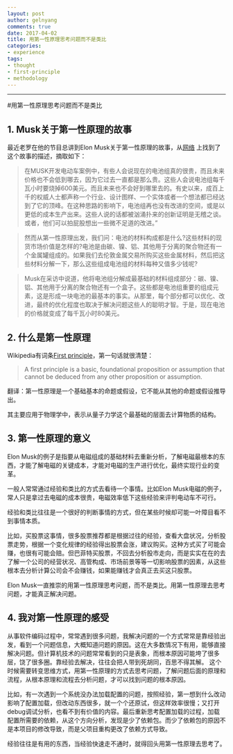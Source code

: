 ```yaml
---
layout: post
author: gelnyang
comments: true
date: 2017-04-02
title: 用第一性原理思考问题而不是类比
categories:
- experience
tags:
- thought
- first-principle
- methodology
---
```

---

#用第一性原理思考问题而不是类比

## 1. Musk关于第一性原理的故事

最近老罗在他的节目总讲到Elon Musk关于第一性原理的故事，从[网络](https://www.zhihu.com/question/21459243/answer/26326053) 上找到了这个故事的描述，摘取如下：

>在MUSK开发电动车案例中，有些人会说现在的电池组真的很贵，而且未来价格也不会低到哪去，因为它过去一直都是那么贵。这些人会说电池组每千瓦小时要烧掉600美元。而且未来也不会好到哪里去的。有史以来，成百上千的权威人士都声称一个行业、设计图样、一个实体或者一个想法都已经达到了它的顶峰。在这种思路的影响下，电池组再也没有改进的空间，或是以更低的成本生产出来。这些人说的话都被汹涌扑来的创新证明是无稽之谈。或者，他们可以拍屁股想出一些微不足道的改进。”

>然而从第一性原理出发，我们问：电池的材料构成都是什么?这些材料的现货市场价值是怎样的?电池是由碳、镍、铝、其他用于分离的聚合物还有一个金属罐组成的。如果我们去伦敦金属交易所购买这些金属材料，然后把这些材料分解一下，那么这些组成电池组的材料每种又值多少钱呢?

>Musk在采访中说道，他将电池组分解成最基础的材料组成部分：碳、镍、铝、其他用于分离的聚合物还有一个盒子。这些都是电池组重要的组成元素，这是形成一块电池的最基本的事实。从那里，每个部分都可以优化、改进，最终的优化程度也取决于解决问题这些人的聪明才智。于是，现在电池的价格就变成了每千瓦小时80美元。


## 2. 什么是第一性原理
Wikipedia有词条[First principle](https://en.wikipedia.org/wiki/First_principle)，第一句话就很清楚：
>A first principle is a basic, foundational proposition or assumption that cannot be deduced from any other proposition or assumption.

翻译：第一性原理是一个基础基本的命题或假设，它不能从其他的命题或假设推导出。

其主要应用于物理学中，表示从量子力学这个最基础的层面去计算物质的结构。

## 3. 第一性原理的意义
Elon Musk的例子是指要从电磁组成的基础材料去重新分析，了解电磁最根本的东西，才能了解电磁的关键成本，才能对电磁的生产进行优化，最终实现行业的变革。

一般人常常通过经验和类比的方式去看待一个事情。比如Elon Musk电磁的例子，常人只是拿过去电磁的成本很贵，电磁效率低下这些经验来评判电动车不可行。

经验和类比往往是一个很好的判断事情的方式，但在某些时候却可能一叶障目看不到事情本质。

比如，买股票这事情，很多股票推荐都是根据过往的经验，查看大盘状况，分析股票走势，根据一个变化规律的经验得出股票会涨，建议购买。这种方式买了可能会赚，也很有可能会赔。但巴菲特买股票，不回去分析股市走向，而是实实在在的去了解一个公司的经营状况、高管构成、市场前景等等一切影响股票的因素，从这些根本去分析计算公司会不会赚钱，如果能赚钱才会真正去买这只股票。

Elon Musk一直推崇的用第一性原理思考问题，而不是类比。用第一性原理去思考问题，才能真正解决问题。

## 4. 我对第一性原理的感受

从事软件编码过程中，常常遇到很多问题，我解决问题的一个方式常常是靠经验出发，看到一个问题信息，大概知道问题的原因。这在大多数情况下有用，能够直接解决问题。但计算机技术的问题常常看到的只是表象，而根本原因可能垮了很多层，饶了很多圈。靠经验去解决，往往会把人带到死胡同，百思不得其解。 这个时候需要转变思维方式，用第一性原理的方式去思考问题，了解问题后面的原理和流程，从根本原理和流程去分析问题，才可以找到问题的根本原因。

比如，有一次遇到一个系统没办法加载配置的问题，按照经验，第一想到什么改动影响了配置加载，但改动东西很多，就一个个还原试，但这样效率很慢；又打开debug调试分析，也看不到有价值的内容。最后重新思考配置加载的过程，加载配置所需要的依赖，从这个方向分析，发现是少了依赖包。而少了依赖包的原因不是本项目的修改导致，而是父项目重构更改了依赖方式导致。

经验往往是有用的东西，当经验快速走不通时，就得回头用第一性原理去思考了。




